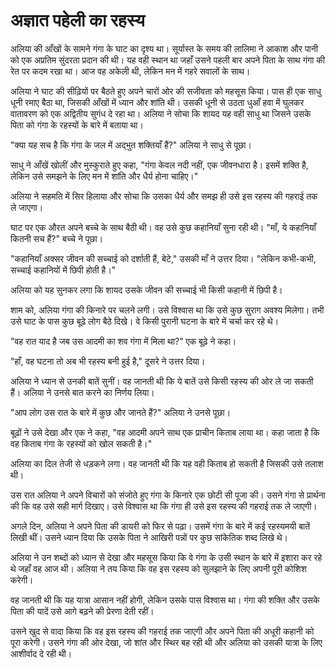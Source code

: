 # अज्ञात पहेली का रहस्य

अलिया की आँखों के सामने गंगा के घाट का दृश्य था। सूर्यास्त के समय की लालिमा ने आकाश और पानी को एक अप्रतिम सुंदरता प्रदान की थी। यह वही स्थान था जहाँ उसने पहली बार अपने पिता के साथ गंगा की रेत पर कदम रखा था। आज वह अकेली थी, लेकिन मन में गहरे सवालों के साथ। 

अलिया ने घाट की सीढ़ियों पर बैठते हुए अपने चारों ओर की सजीवता को महसूस किया। पास ही एक साधु धूनी रमाए बैठा था, जिसकी आँखों में ध्यान और शांति थी। उसकी धूनी से उठता धुआँ हवा में घुलकर वातावरण को एक अद्वितीय सुगंध दे रहा था। अलिया ने सोचा कि शायद यह वही साधु था जिसने उसके पिता को गंगा के रहस्यों के बारे में बताया था। 

"क्या यह सच है कि गंगा के जल में अद्भुत शक्तियाँ हैं?" अलिया ने साधु से पूछा।

साधु ने आँखें खोलीं और मुस्कुराते हुए कहा, "गंगा केवल नदी नहीं, एक जीवनधारा है। इसमें शक्ति है, लेकिन उसे समझने के लिए मन में शांति और धैर्य होना चाहिए।"

अलिया ने सहमति में सिर हिलाया और सोचा कि उसका धैर्य और समझ ही उसे इस रहस्य की गहराई तक ले जाएगा। 

घाट पर एक औरत अपने बच्चे के साथ बैठी थी। वह उसे कुछ कहानियाँ सुना रही थी। "माँ, ये कहानियाँ कितनी सच हैं?" बच्चे ने पूछा।

"कहानियाँ अक्सर जीवन की सच्चाई को दर्शाती हैं, बेटे," उसकी माँ ने उत्तर दिया। "लेकिन कभी-कभी, सच्चाई कहानियों में छिपी होती है।"

अलिया को यह सुनकर लगा कि शायद उसके जीवन की सच्चाई भी किसी कहानी में छिपी है। 

शाम को, अलिया गंगा की किनारे पर चलने लगी। उसे विश्वास था कि उसे कुछ सुराग अवश्य मिलेगा। तभी उसे घाट के पास कुछ बूढ़े लोग बैठे दिखे। वे किसी पुरानी घटना के बारे में चर्चा कर रहे थे। 

"वह रात याद है जब उस आदमी का शव गंगा में मिला था?" एक बूढ़े ने कहा।

"हाँ, वह घटना तो अब भी रहस्य बनी हुई है," दूसरे ने उत्तर दिया।

अलिया ने ध्यान से उनकी बातें सुनीं। वह जानती थी कि ये बातें उसे किसी रहस्य की ओर ले जा सकती हैं। अलिया ने उनसे बात करने का निर्णय लिया।

"आप लोग उस रात के बारे में कुछ और जानते हैं?" अलिया ने उनसे पूछा।

बूढ़ों ने उसे देखा और एक ने कहा, "वह आदमी अपने साथ एक प्राचीन किताब लाया था। कहा जाता है कि वह किताब गंगा के रहस्यों को खोल सकती है।"

अलिया का दिल तेजी से धड़कने लगा। वह जानती थी कि यह वही किताब हो सकती है जिसकी उसे तलाश थी।

उस रात अलिया ने अपने विचारों को संजोते हुए गंगा के किनारे एक छोटी सी पूजा की। उसने गंगा से प्रार्थना की कि वह उसे सही मार्ग दिखाए। उसे विश्वास था कि गंगा ही उसे इस रहस्य की गहराई तक ले जाएगी। 

अगले दिन, अलिया ने अपने पिता की डायरी को फिर से पढ़ा। उसमें गंगा के बारे में कई रहस्यमयी बातें लिखी थीं। उसने ध्यान दिया कि उसके पिता ने आखिरी पन्नों पर कुछ सांकेतिक शब्द लिखे थे।

अलिया ने उन शब्दों को ध्यान से देखा और महसूस किया कि वे गंगा के उसी स्थान के बारे में इशारा कर रहे थे जहाँ वह आज थी। अलिया ने तय किया कि वह इस रहस्य को सुलझाने के लिए अपनी पूरी कोशिश करेगी। 

वह जानती थी कि यह यात्रा आसान नहीं होगी, लेकिन उसके पास विश्वास था। गंगा की शक्ति और उसके पिता की यादें उसे आगे बढ़ने की प्रेरणा देती रहीं। 

उसने खुद से वादा किया कि वह इस रहस्य की गहराई तक जाएगी और अपने पिता की अधूरी कहानी को पूरा करेगी। उसने गंगा की ओर देखा, जो शांत और स्थिर बह रही थी और अलिया को उसकी यात्रा के लिए आशीर्वाद दे रही थी।